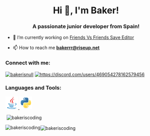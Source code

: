 <h1 align="center">Hi 👋, I'm Baker!</h1>
<h3 align="center">A passionate junior developer from Spain!</h3>

- 🔭 I’m currently working on [Friends Vs Friends Save Editor](https://github.com/BakerIsCoding/FriendsVsFriends-SaveEditor)

- 📫 How to reach me **bakerrr@riseup.net**

<h3 align="left">Connect with me:</h3>
<p align="left">
<a href="https://www.youtube.com/channel/UCQhL7HrogRY4rgL2LNhfuhw" target="blank"><img align="center" src="https://raw.githubusercontent.com/rahuldkjain/github-profile-readme-generator/master/src/images/icons/Social/youtube.svg" alt="bakerisnull" height="30" width="40" /></a>
<a href="https://discord.com/users/469054278162579456" target="_blank"><img align="center" src="https://raw.githubusercontent.com/rahuldkjain/github-profile-readme-generator/master/src/images/icons/Social/discord.svg" alt="https://discord.com/users/469054278162579456" height="30" width="40" /></a>
</p>

<h3 align="left">Languages and Tools:</h3>
<p align="left"> <a href="https://www.java.com" target="_blank" rel="noreferrer"> <img src="https://raw.githubusercontent.com/devicons/devicon/master/icons/java/java-original.svg" alt="java" width="40" height="40"/> </a> <a href="https://www.python.org" target="_blank" rel="noreferrer"> <img src="https://raw.githubusercontent.com/devicons/devicon/master/icons/python/python-original.svg" alt="python" width="40" height="40"/> </a> </p>

<p>&nbsp;<img align="center" src="https://github-readme-stats.vercel.app/api?username=bakeriscoding&show_icons=true&locale=en" alt="bakeriscoding" /></p>
<p><img align="left" src="https://github-readme-stats.vercel.app/api/top-langs?username=bakeriscoding&show_icons=true&locale=en&layout=compact" alt="bakeriscoding" /></p>
<p><img align="center" src="https://github-readme-streak-stats.herokuapp.com/?user=bakeriscoding&" alt="bakeriscoding" /></p>
